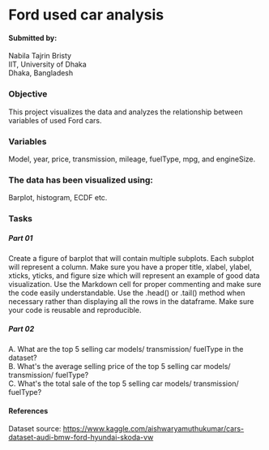 # Ford used car analysis
#### Submitted by:<br>
Nabila Tajrin Bristy<br>
IIT, University of Dhaka<br>
Dhaka, Bangladesh

### Objective
This project visualizes the data and analyzes the relationship between variables of used Ford cars.

### Variables
Model, year, price, transmission, mileage, fuelType, mpg, and engineSize.

### The data has been visualized using:
Barplot, histogram, ECDF etc.

### Tasks
##### Part 01
Create a figure of barplot that will contain multiple subplots. Each subplot will represent a column.
Make sure you have a proper title, xlabel, ylabel, xticks, yticks, and figure size which will represent an example of good data visualization.
Use the Markdown cell for proper commenting and make sure the code easily understandable. Use the .head() or .tail() method when necessary rather than displaying all the rows in the dataframe.
Make sure your code is reusable and reproducible.

##### Part 02
A. What are the top 5 selling car models/ transmission/ fuelType in the dataset?<br>
B. What's the average selling price of the top 5 selling car models/ transmission/ fuelType?<br>
C. What's the total sale of the top 5 selling car models/ transmission/ fuelType?

#### References
Dataset source: https://www.kaggle.com/aishwaryamuthukumar/cars-dataset-audi-bmw-ford-hyundai-skoda-vw
